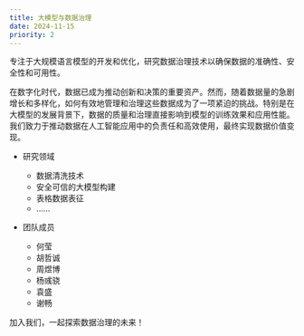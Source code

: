 ```yaml
---
title: 大模型与数据治理
date: 2024-11-15
priority: 2
---
```


专注于大规模语言模型的开发和优化，研究数据治理技术以确保数据的准确性、安全性和可用性。

<!--more-->

在数字化时代，数据已成为推动创新和决策的重要资产。然而，随着数据量的急剧增长和多样化，如何有效地管理和治理这些数据成为了一项紧迫的挑战。特别是在大模型的发展背景下，数据的质量和治理直接影响到模型的训练效果和应用性能。我们致力于推动数据在人工智能应用中的负责任和高效使用，最终实现数据价值变现。

- 研究领域
  - 数据清洗技术
  - 安全可信的大模型构建
  - 表格数据表征
  - ......

- 团队成员
  - 何莹
  - 胡哲诚
  - 周煜博
  - 杨彧骁
  - 袁盛
  - 谢畅

加入我们，一起探索数据治理的未来！